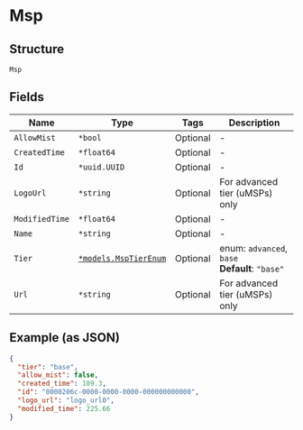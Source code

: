 
# Msp

## Structure

`Msp`

## Fields

| Name | Type | Tags | Description |
|  --- | --- | --- | --- |
| `AllowMist` | `*bool` | Optional | - |
| `CreatedTime` | `*float64` | Optional | - |
| `Id` | `*uuid.UUID` | Optional | - |
| `LogoUrl` | `*string` | Optional | For advanced tier (uMSPs) only |
| `ModifiedTime` | `*float64` | Optional | - |
| `Name` | `*string` | Optional | - |
| `Tier` | [`*models.MspTierEnum`](../../doc/models/msp-tier-enum.md) | Optional | enum: `advanced`, `base`<br>**Default**: `"base"` |
| `Url` | `*string` | Optional | For advanced tier (uMSPs) only |

## Example (as JSON)

```json
{
  "tier": "base",
  "allow_mist": false,
  "created_time": 109.3,
  "id": "0000206c-0000-0000-0000-000000000000",
  "logo_url": "logo_url0",
  "modified_time": 225.66
}
```

